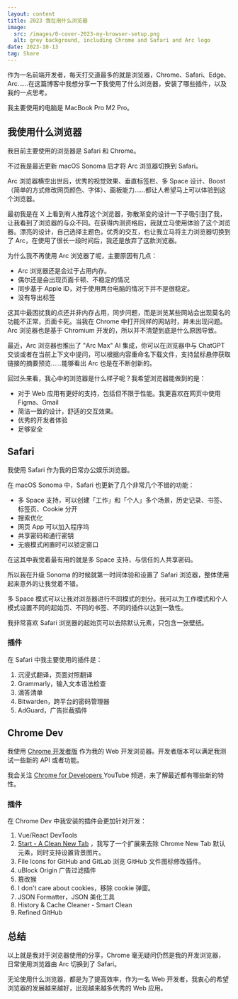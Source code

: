 ```yaml
---
layout: content
title: 2023 我在用什么浏览器
image:
  src: /images/0-cover-2023-my-browser-setup.png
  alt: grey background, including Chrome and Safari and Arc logo
date: 2023-10-13
tag: Share
---
```


作为一名前端开发者，每天打交道最多的就是浏览器，Chrome、Safari、Edge、Arc……在这篇博客中我想分享一下我使用了什么浏览器，安装了哪些插件，以及我的一点思考。

我主要使用的电脑是 MacBook Pro M2 Pro。

## 我使用什么浏览器

我目前主要使用的浏览器是 Safari 和 Chrome。

不过我是最近更新 macOS Sonoma 后才将 Arc 浏览器切换到 Safari。

Arc 浏览器横空出世后，优秀的视觉效果、垂直标签栏、多 Space 设计、Boost（简单的方式修改网页颜色、字体）、画板能力……都让人希望马上可以体验到这个浏览器。

最初我是在 X 上看到有人推荐这个浏览器，弥散渐变的设计一下子吸引到了我，让我看到了浏览器的与众不同。在获得内测资格后，我就立马使用体验了这个浏览器。漂亮的设计，自己选择主题色，优秀的交互，也让我立马将主力浏览器切换到了 Arc，在使用了很长一段时间后，我还是放弃了这款浏览器。

为什么我不再使用 Arc 浏览器了呢，主要原因有几点：

- Arc 浏览器还是会过于占用内存。
- 偶尔还是会出现页面卡顿、不稳定的情况
- 同步基于 Apple ID，对于使用两台电脑的情况下并不是很稳定。
- 没有导出标签

这其中最困扰我的点还并非内存占用，同步问题，而是浏览某些网站会出现莫名的功能不正常，页面卡死。当我在 Chrome 中打开同样的网站时，并未出现问题。Arc 浏览器也是基于 Chromium 开发的，所以并不清楚到底是什么原因导致。

最近，Arc 浏览器也推出了 "Arc Max" AI 集成，你可以在浏览器中与 ChatGPT 交谈或者在当前上下文中提问，可以根据内容重命名下载文件，支持鼠标悬停获取链接的摘要预览……能够看出 Arc 也是在不断创新的。

回过头来看，我心中的浏览器是什么样子呢？我希望浏览器能做到的是：

- 对于 Web 应用有更好的支持，包括但不限于性能。我更喜欢在网页中使用 Figma、Gmail
- 简洁一致的设计，舒适的交互效果。
- 优秀的开发者体验
- 足够安全

## Safari

我使用 Safari 作为我的日常办公娱乐浏览器。

在 macOS Sonoma 中，Safari 也更新了几个非常几个不错的功能：

- 多 Space 支持，可以创建「工作」和「个人」多个场景，历史记录、书签、标签页、Cookie 分开
- 搜索优化
- 网页 App 可以加入程序坞
- 共享密码和通行密钥
- 无痕模式闲置时可以锁定窗口

在这其中我觉着最有用的就是多 Space 支持，与信任的人共享密码。

所以我在升级 Sonoma 的时候就第一时间体验和设置了 Safari 浏览器，整体使用起来意外的让我觉着不错。

多 Space 模式可以让我对浏览器进行不同模式的划分。我可以为工作模式和个人模式设置不同的起始页、不同的书签、不同的插件以达到一致性。

我非常喜欢 Safari 浏览器的起始页可以去除默认元素，只包含一张壁纸。

### 插件

在 Safari 中我主要使用的插件是：

1. 沉浸式翻译，页面对照翻译
2. Grammarly，输入文本语法检查
3. 滴答清单
4. Bitwarden，跨平台的密码管理器
5. AdGuard，广告拦截插件

## Chrome Dev

我使用 [Chrome 开发者版](https://www.google.com/intl/chrome/dev/) 作为我的 Web 开发浏览器。开发者版本可以满足我测试一些新的 API 或者功能。

我会关注 [Chrome for Developers ](https://www.youtube.com/@ChromeDevs) YouTube 频道，来了解最近都有哪些新的特性。

### 插件

在 Chrome Dev 中我安装的插件会更加针对开发：

1. Vue/React DevTools
2. [Start - A Clean New Tab](https://chrome.google.com/webstore/detail/start-a-clean-new-tab/dlofaadadkacecikehaefpgdahbgdmen) ，我写了一个扩展来去除 Chrome New Tab 默认元素，同时支持设置背景图片。
3. File Icons for GitHub and GitLab 浏览 GitHub 文件图标修改插件。
4. uBlock Origin 广告过滤插件
5. 篡改猴
6. I don't care about cookies，移除 cookie 弹窗。
7. JSON Formatter，JSON 美化工具
8. History & Cache Cleaner - Smart Clean
9. Refined GitHub

## 总结

以上就是我对于浏览器使用的分享，Chrome 毫无疑问仍然是我的开发浏览器，日常使用浏览器由 Arc 切换到了 Safari。

无论使用什么浏览器，都是为了提高效率，作为一名 Web 开发者，我衷心的希望浏览器的发展越来越好，出现越来越多优秀的 Web 应用。
